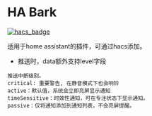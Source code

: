 # HA Bark
[![hacs_badge](https://img.shields.io/badge/HACS-Custom-41BDF5.svg)](https://github.com/hacs/integration)

适用于home assistant的插件，可通过hacs添加。

- 推送时，data额外支持level字段
```angular2html
推送中断级别。
critical: 重要警告, 在静音模式下也会响铃
active：默认值，系统会立即亮屏显示通知
timeSensitive：时效性通知，可在专注状态下显示通知。
passive：仅将通知添加到通知列表，不会亮屏提醒。
```